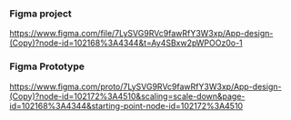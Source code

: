 
### Figma project
https://www.figma.com/file/7LySVG9RVc9fawRfY3W3xp/App-design-(Copy)?node-id=102168%3A4344&t=Ay4SBxw2pWPOOz0o-1

### Figma Prototype
https://www.figma.com/proto/7LySVG9RVc9fawRfY3W3xp/App-design-(Copy)?node-id=102172%3A4510&scaling=scale-down&page-id=102168%3A4344&starting-point-node-id=102172%3A4510
